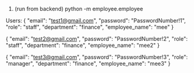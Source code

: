 1. (run from backend) python -m employee.employee

Users:
{
    "email": "test1@gmail.com",
    "password": "PasswordNumber!1",
    "role": "staff",
    "department": "finance",
    "employee_name": "mee" 
}

{
    "email": "test2@gmail.com",
    "password": "PasswordNumber!2",
    "role": "staff",
    "department": "finance",
    "employee_name": "mee2" 
}

{
    "email": "test3@gmail.com",
    "password": "PasswordNumber!3",
    "role": "manager",
    "department": "finance",
    "employee_name": "mee3" 
}